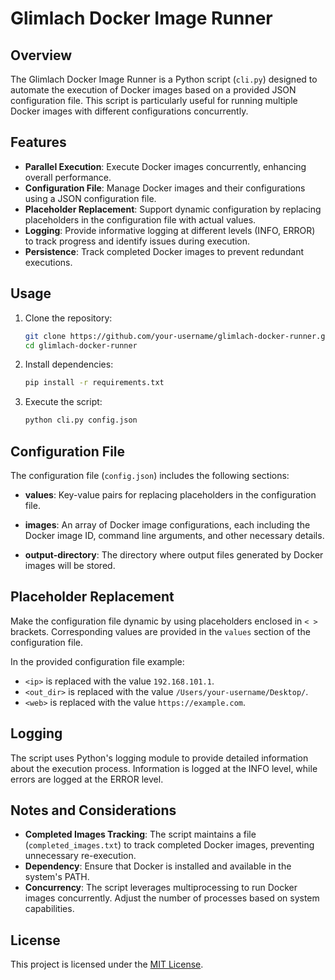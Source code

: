 # Glimlach Docker Image Runner

## Overview

The Glimlach Docker Image Runner is a Python script (`cli.py`) designed to automate the execution of Docker images based on a provided JSON configuration file. This script is particularly useful for running multiple Docker images with different configurations concurrently.

## Features

- **Parallel Execution**: Execute Docker images concurrently, enhancing overall performance.
- **Configuration File**: Manage Docker images and their configurations using a JSON configuration file.
- **Placeholder Replacement**: Support dynamic configuration by replacing placeholders in the configuration file with actual values.
- **Logging**: Provide informative logging at different levels (INFO, ERROR) to track progress and identify issues during execution.
- **Persistence**: Track completed Docker images to prevent redundant executions.

## Usage

1. Clone the repository:

    ```bash
    git clone https://github.com/your-username/glimlach-docker-runner.git
    cd glimlach-docker-runner
    ```

2. Install dependencies:

    ```bash
    pip install -r requirements.txt
    ```

3. Execute the script:

    ```bash
    python cli.py config.json
    ```

## Configuration File

The configuration file (`config.json`) includes the following sections:

- **values**: Key-value pairs for replacing placeholders in the configuration file.
  
- **images**: An array of Docker image configurations, each including the Docker image ID, command line arguments, and other necessary details.

- **output-directory**: The directory where output files generated by Docker images will be stored.

## Placeholder Replacement

Make the configuration file dynamic by using placeholders enclosed in `< >` brackets. Corresponding values are provided in the `values` section of the configuration file.

In the provided configuration file example:

- `<ip>` is replaced with the value `192.168.101.1`.
- `<out_dir>` is replaced with the value `/Users/your-username/Desktop/`.
- `<web>` is replaced with the value `https://example.com`.

## Logging

The script uses Python's logging module to provide detailed information about the execution process. Information is logged at the INFO level, while errors are logged at the ERROR level.

## Notes and Considerations

- **Completed Images Tracking**: The script maintains a file (`completed_images.txt`) to track completed Docker images, preventing unnecessary re-execution.
- **Dependency**: Ensure that Docker is installed and available in the system's PATH.
- **Concurrency**: The script leverages multiprocessing to run Docker images concurrently. Adjust the number of processes based on system capabilities.

## License

This project is licensed under the [MIT License](LICENSE).

